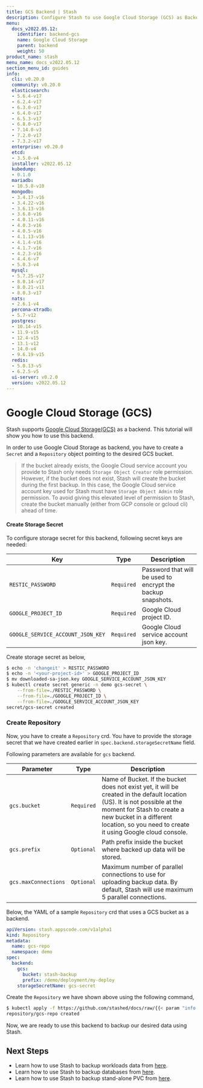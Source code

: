 ```yaml
---
title: GCS Backend | Stash
description: Configure Stash to use Google Cloud Storage (GCS) as Backend.
menu:
  docs_v2022.05.12:
    identifier: backend-gcs
    name: Google Cloud Storage
    parent: backend
    weight: 50
product_name: stash
menu_name: docs_v2022.05.12
section_menu_id: guides
info:
  cli: v0.20.0
  community: v0.20.0
  elasticsearch:
  - 5.6.4-v17
  - 6.2.4-v17
  - 6.3.0-v17
  - 6.4.0-v17
  - 6.5.3-v17
  - 6.8.0-v17
  - 7.14.0-v3
  - 7.2.0-v17
  - 7.3.2-v17
  enterprise: v0.20.0
  etcd:
  - 3.5.0-v4
  installer: v2022.05.12
  kubedump:
  - 0.1.0
  mariadb:
  - 10.5.8-v10
  mongodb:
  - 3.4.17-v16
  - 3.4.22-v16
  - 3.6.13-v16
  - 3.6.8-v16
  - 4.0.11-v16
  - 4.0.3-v16
  - 4.0.5-v16
  - 4.1.13-v16
  - 4.1.4-v16
  - 4.1.7-v16
  - 4.2.3-v16
  - 4.4.6-v7
  - 5.0.3-v4
  mysql:
  - 5.7.25-v17
  - 8.0.14-v17
  - 8.0.21-v11
  - 8.0.3-v17
  nats:
  - 2.6.1-v4
  percona-xtradb:
  - 5.7-v12
  postgres:
  - 10.14-v15
  - 11.9-v15
  - 12.4-v15
  - 13.1-v12
  - 14.0-v4
  - 9.6.19-v15
  redis:
  - 5.0.13-v5
  - 6.2.5-v5
  ui-server: v0.2.0
  version: v2022.05.12
---
```


# Google Cloud Storage (GCS)

Stash supports [Google Cloud Storage(GCS)](https://cloud.google.com/storage/) as a backend. This tutorial will show you how to use this backend.

In order to use Google Cloud Storage as backend, you have to create a `Secret` and a `Repository` object pointing to the desired GCS bucket.

> If the bucket already exists, the Google Cloud service account you provide to Stash only needs `Storage Object Creator` role permission. However, if the bucket does not exist, Stash  will create the bucket during the first backup. In this case, the Google Cloud service account key used for Stash must have `Storage Object Admin` role permission. To avoid giving this elevated level of permission to Stash, create the bucket manually (either from GCP console or gcloud cli) ahead of time.

#### Create Storage Secret

To configure storage secret for this backend, following secret keys are needed:

|                Key                |    Type    |                         Description                         |
| --------------------------------- | ---------- | ----------------------------------------------------------- |
| `RESTIC_PASSWORD`                 | `Required` | Password that will be used to encrypt the backup snapshots. |
| `GOOGLE_PROJECT_ID`               | `Required` | Google Cloud project ID.                                    |
| `GOOGLE_SERVICE_ACCOUNT_JSON_KEY` | `Required` | Google Cloud service account json key.                      |

Create storage secret as below,

```bash
$ echo -n 'changeit' > RESTIC_PASSWORD
$ echo -n '<your-project-id>' > GOOGLE_PROJECT_ID
$ mv downloaded-sa-json.key GOOGLE_SERVICE_ACCOUNT_JSON_KEY
$ kubectl create secret generic -n demo gcs-secret \
    --from-file=./RESTIC_PASSWORD \
    --from-file=./GOOGLE_PROJECT_ID \
    --from-file=./GOOGLE_SERVICE_ACCOUNT_JSON_KEY
secret/gcs-secret created
```

### Create Repository

Now, you have to create a `Repository` crd. You have to provide the storage secret that we have created earlier in `spec.backend.storageSecretName` field.

Following parameters are available for `gcs` backend.

|      Parameter       |    Type    |                                                                                                                    Description                                                                                                                     |
| -------------------- | ---------- | -------------------------------------------------------------------------------------------------------------------------------------------------------------------------------------------------------------------------------------------------- |
| `gcs.bucket`         | `Required` | Name of Bucket. If the bucket does not exist yet, it will be created in the default location (US). It is not possible at the moment for Stash to create a new bucket in a different location, so you need to create it using Google cloud console. |
| `gcs.prefix`         | `Optional` | Path prefix inside the bucket where backed up data will be stored.                                                                                                                                                                                 |
| `gcs.maxConnections` | `Optional` | Maximum number of parallel connections to use for uploading backup data. By default, Stash will use maximum 5 parallel connections.                                                                                                                |

Below, the YAML of a sample `Repository` crd that uses a GCS bucket as a backend.

```yaml
apiVersion: stash.appscode.com/v1alpha1
kind: Repository
metadata:
  name: gcs-repo
  namespace: demo
spec:
  backend:
    gcs:
      bucket: stash-backup
      prefix: /demo/deployment/my-deploy
    storageSecretName: gcs-secret
```

Create the `Repository` we have shown above using the following command,

```bash
$ kubectl apply -f https://github.com/stashed/docs/raw/{{< param "info.version" >}}/docs/examples/guides/backends/gcs.yaml
repository/gcs-repo created
```

Now, we are ready to use this backend to backup our desired data using Stash.

## Next Steps

- Learn how to use Stash to backup workloads data from [here](/docs/v2022.05.12/guides/workloads/overview).
- Learn how to use Stash to backup databases from [here](/docs/v2022.05.12/guides/addons/overview).
- Learn how to use Stash to backup stand-alone PVC from [here](/docs/v2022.05.12/guides/volumes/overview).
